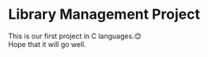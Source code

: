 # Library Management Project

This is our first project in C languages.😊
<br>Hope that it will go well.
